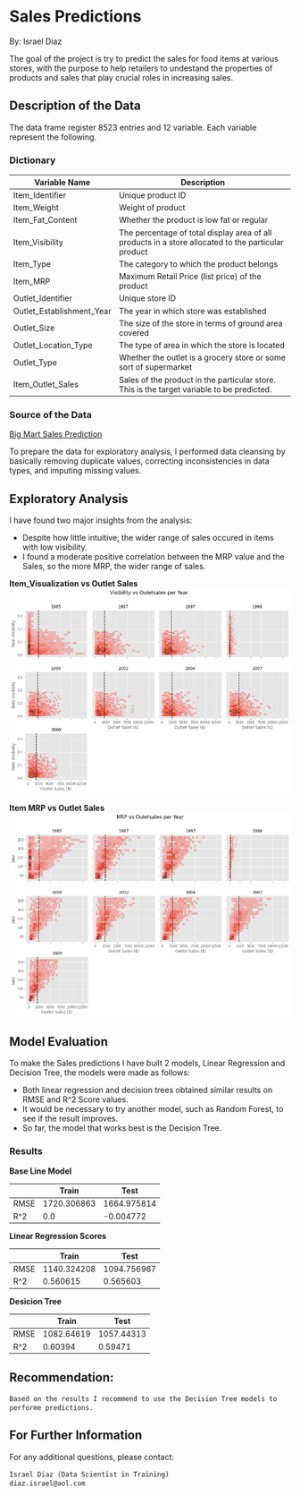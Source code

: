 # Sales Predictions

By: Israel Diaz

The goal of the project is try to predict the sales for food items at various stores, with the purpose to help retailers to undestand the properties of products and sales that play crucial roles in increasing sales. 

## Description of the Data

The data frame register 8523 entries and 12 variable. Each variable represent the following.

### Dictionary

|Variable Name            	| Description                                                                                       |
|---------------------------|---------------------------------------------------------------------------------------------------|
|Item_Identifier            |	Unique product ID                                                                               |
|Item_Weight	            | Weight of product                                                                                 |
|Item_Fat_Content           |	Whether the product is low fat or regular                                                       |
|Item_Visibility          	|The percentage of total display area of all products in a store allocated to the particular product|
|Item_Type	                |The category to which the product belongs                                                          |
|Item_MRP	                |Maximum Retail Price (list price) of the product                                                   |
|Outlet_Identifier          |Unique store ID                                                                                    |
|Outlet_Establishment_Year	|The year in which store was established                                                            |
|Outlet_Size	            |The size of the store in terms of ground area covered                                              |
|Outlet_Location_Type	    |The type of area in which the store is located                                                     |
|Outlet_Type	            |Whether the outlet is a grocery store or some sort of supermarket                                  |
|Item_Outlet_Sales         	|Sales of the product in the particular store. This is the target variable to be predicted.         |

### Source of the Data

[Big Mart Sales Prediction](https://datahack.analyticsvidhya.com/contest/practice-problem-big-mart-sales-iii/)

To prepare the data for exploratory analysis, I performed data cleansing by basically removing duplicate values, correcting inconsistencies in data types, and imputing missing values.

## Exploratory Analysis

I have found two major insights from the analysis:

* Despite how little intuitive, the wider range of sales occured in items with low visibility.
* I found a moderate positive correlation between the MRP value and the Sales, so the more MRP, the wider range of sales. 

**Item_Visualization vs Outlet Sales**
![](https://github.com/diazid/sales-predictions/raw/main/multihistogram1.png)


**Item MRP vs Outlet Sales**
![](https://github.com/diazid/sales-predictions/raw/main/multihistogram2.png)


## Model Evaluation

To make the Sales predictions I have built 2 models, Linear Regression and Decision Tree, the models were made as follows:

* Both linear regression and decision trees obtained similar results on RMSE and R^2 Score values.
* It would be necessary to try another model, such as Random Forest, to see if the result improves.
* So far, the model that works best is the Decision Tree.

### Results

**Base Line Model**

|     | Train       | Test        |
|-----|-------------|-------------|
|RMSE | 1720.306863 | 1664.975814 |
|R^2  | 0.0         | -0.004772   | 

**Linear Regression Scores**

|     | Train       | Test        |
|-----|-------------|-------------|
|RMSE | 1140.324208 | 1094.756967 |
|R^2  | 0.560615    | 0.565603    | 

**Desicion Tree**

|     | Train       | Test        |
|-----|-------------|-------------|
|RMSE | 1082.64619  | 1057.44313  |
|R^2  | 0.60394     | 0.59471     | 


## Recommendation:


    Based on the results I recommend to use the Decision Tree models to performe predictions. 

## For Further Information

For any additional questions, please contact:

    Israel Diaz (Data Scientist in Training)
    diaz.israel@aol.com


